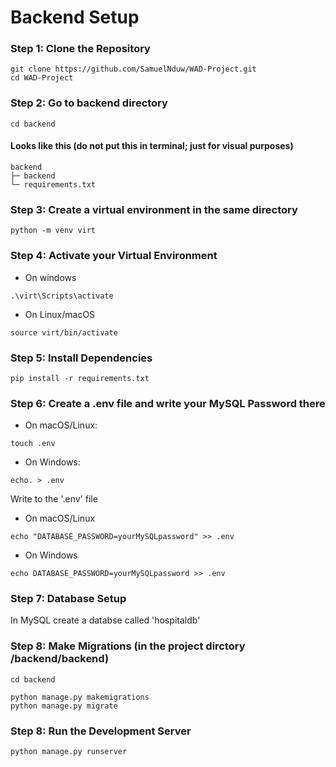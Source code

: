 # Backend Setup

### Step 1: Clone the Repository
```
git clone https://github.com/SamuelNduw/WAD-Project.git
cd WAD-Project
```

### Step 2: Go to backend directory
```
cd backend
```

#### Looks like this (do not put this in terminal; just for visual purposes)
```
backend
├─ backend
└─ requirements.txt
```

### Step 3: Create a virtual environment in the same directory 
```
python -m venv virt
```

### Step 4: Activate your Virtual Environment
- On windows
```
.\virt\Scripts\activate
```
- On Linux/macOS
```
source virt/bin/activate
```

### Step 5: Install Dependencies
```
pip install -r requirements.txt
```

### Step 6: Create a .env file and write your MySQL Password there
- On macOS/Linux:
```
touch .env
```
- On Windows:
```
echo. > .env
```

Write to the '.env' file
- On macOS/Linux
```
echo "DATABASE_PASSWORD=yourMySQLpassword" >> .env
```

- On Windows
```
echo DATABASE_PASSWORD=yourMySQLpassword >> .env
```

### Step 7: Database Setup
In MySQL create a databse called 'hospitaldb'

### Step 8: Make Migrations (in the project dirctory /backend/backend)
```
cd backend

python manage.py makemigrations
python manage.py migrate
```

### Step 8: Run the Development Server
```
python manage.py runserver
```